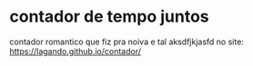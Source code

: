 # contador de tempo juntos
contador romantico que fiz pra noiva e tal aksdfjkjasfd
no site:
https://lagando.github.io/contador/

